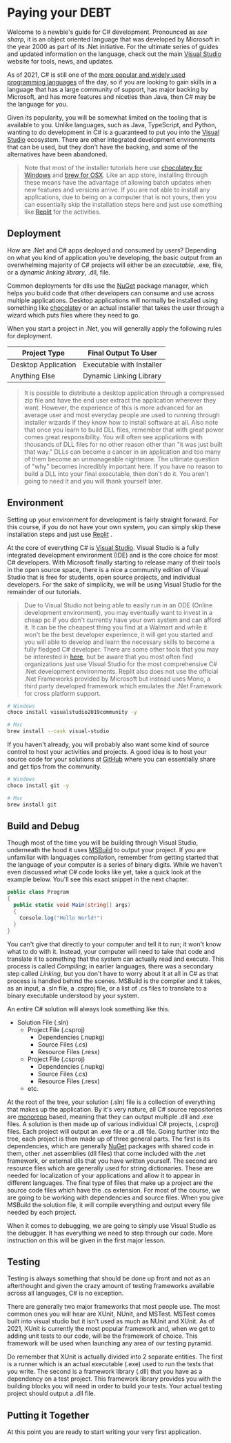 # Paying your DEBT

Welcome to a newbie's guide for C# development. Pronounced as _see sharp_, it is an object oriented language that was
developed by Microsoft in the year 2000 as part of its .Net initiative. For the ultimate series of guides and updated
information on the language, check out the main [Visual Studio](https://visualstudio.microsoft.com/) website for tools,
news, and updates.

As of 2021, C# is still one of the
[more popular and widely used programming languages](https://pypl.github.io/PYPL.html) of the day, so if you are looking
to gain skills in a language that has a large community of support, has major backing by Microsoft, and has more
features and niceties than Java, then C# may be the language for you.

Given its popularity, you will be somewhat limited on the tooling that is available to you. Unlike languages, such as
Java, TypeScript, and Python, wanting to do development in C# is a guaranteed to put you into the
[Visual Studio](https://visualstudio.microsoft.com) ecosystem. There are other integrated development environments that
can be used, but they don't have the backing, and some of the alternatives have been abandoned.

> Note that most of the installer tutorials here use [chocolatey for Windows](https://chocolatey.org/) and
> [brew for OSX](https://brew.sh/). Like an app store, installing through these means have the advantage of allowing
> batch updates when new features and versions arrive. If you are not able to install any applications, due to being on
> a computer that is not yours, then you can essentially skip the installation steps here and just use something like
> [Replit](https://repl.it/) for the activities.

## Deployment

How are .Net and C# apps deployed and consumed by users? Depending on what you kind of application you're developing,
the basic output from an overwhelming majority of C# projects will either be an _executable_, .exe, file, or a _dynamic
linking library_, .dll, file.

Common deployments for dlls use the [NuGet](https://www.nuget.org/) package manager, which helps you build code that
other developers can consume and use across multiple applications. Desktop applications will normally be installed using
something like [chocolatey](https://chocolatey.org) or an actual installer that takes the user through a wizard which
puts files where they need to go.

When you start a project in .Net, you will generally apply the following rules for deployment.

| Project Type        | Final Output To User      |
| ------------------- | ------------------------- |
| Desktop Application | Executable with Installer |
| Anything Else       | Dynamic Linking Library   |

> It is possible to distribute a desktop application through a compressed zip file and have the end user extract the
> application wherever they want. However, the experience of this is more advanced for an average user and most everyday
> people are used to running through installer wizards if they know how to install software at all. Also note that once
> you learn to build DLL files, remember that with great power comes great responsibility. You will often see
> applications with thousands of DLL files for no other reason other than "it was just built that way." DLLs can become
> a cancer in an application and too many of them become an unmanageable nightmare. The ultimate question of "why"
> becomes incredibly important here. If you have no reason to build a DLL into your final executable, then don't do it.
> You aren't going to need it and you will thank yourself later.

## Environment

Setting up your environment for development is fairly straight forward. For this course, if you do not have your own
system, you can simply skip these installation steps and just use [Replit](https://repl.it/) .

At the core of everything C# is [Visual Studio](https://visualstudio.microsoft.com/). Visual Studio is a fully
integrated development environment (IDE) and is the core choice for most C# developers. With Microsoft finally starting
to release many of their tools in the open source space, there is a nice a community edition of Visual Studio that is
free for students, open source projects, and individual developers. For the sake of simplicity, we will be using Visual
Studio for the remainder of our tutorials.

> Due to Visual Studio not being able to easily run in an ODE (Online development environment), you may eventually want
> to invest in a cheap pc if you don't currently have your own system and can afford it. It can be the cheapest thing
> you find at a Walmart and while it won't be the best developer experience, it will get you started and you will able
> to develop and learn the necessary skills to become a fully fledged C# developer. There are some other tools that you
> may be interested in [here](https://stackify.com/best-csharp-tools/#IDEs), but be aware that you most often find
> organizations just use Visual Studio for the most comprehensive C# .Net development environments. Replit also does not
> use the official .Net Frameworks provided by Microsoft but instead uses Mono, a third party developed framework which
> emulates the .Net Framework for cross platform support.

```sh
# Windows
choco install visualstudio2019community -y

# Mac
brew install --cask visual-studio
```

If you haven't already, you will probably also want some kind of source control to host your activities and projects. A
good idea is to host your source code for your solutions at [GitHub](https://github.com) where you can essentially share
and get tips from the community.

```sh
# Windows
choco install git -y

# Mac
brew install git
```

## Build and Debug

Though most of the time you will be building through Visual Studio, underneath the hood it uses
[MSBuild](https://docs.microsoft.com/en-us/visualstudio/msbuild/msbuild?view=vs-2019) to output your project. If you are
unfamiliar with languages compilation, remember from getting started that the language of your computer is a series of
binary digits. While we haven't even discussed what C# code looks like yet, take a quick look at the example below.
You'll see this exact snippet in the next chapter.

```C#
public class Program
{
  public static void Main(string[] args)
  {
    Console.log("Hello World!")
  }
}
```

You can't give that directly to your computer and tell it to run; it won't know what to do with it. Instead, your
computer will need to take that code and translate it to something that the system can actually read and execute. This
process is called _Compiling_; in earlier languages, there was a secondary step called _Linking_, but you don't have to
worry about it at all in C# as that process is handled behind the scenes. MSBuild is the compiler and it takes, as an
input, a .sln file, a .csproj file, or a list of .cs files to translate to a binary executable understood by your
system.

An entire C# solution will always look something like this.

- Solution File (.sln)
  - Project File (.csproj)
    - Dependencies (.nupkg)
    - Source Files (.cs)
    - Resource Files (.resx)
  - Project File (.csproj)
    - Dependencies (.nupkg)
    - Source Files (.cs)
    - Resource Files (.resx)
  - etc.

At the root of the tree, your solution (.sln) file is a collection of everything that makes up the application. By it's
very nature, all C# source repositories are [monorepo](https://en.wikipedia.org/wiki/Monorepo) based, meaning that they
can output multiple .dll and .exe files. A solution is then made up of various individual C# projects, (.csproj) files.
Each project will output an .exe file or a .dll file. Going further into the tree, each project is then made up of three
general parts. The first is its dependencies, which are generally [NuGet](https://www.nuget.org/) packages with shared
code in them, other .net assemblies (dll files) that come included with the .net framework, or external dlls that you
have written yourself. The second are resource files which are generally used for string dictionaries. These are needed
for localization of your applications and allow it to appear in different languages. The final type of files that make
up a project are the source code files which have the .cs extension. For most of the course, we are going to be working
with dependencies and source files. When you give MSBuild the solution file, it will compile everything and output every
file needed by each project.

When it comes to debugging, we are going to simply use Visual Studio as the debugger. It has everything we need to step
through our code. More instruction on this will be given in the first major lesson.

## Testing

Testing is always something that should be done up front and not as an afterthought and given the crazy amount of
testing frameworks available across all languages, C# is no exception.

There are generally two major frameworks that most people use. The most common ones you will hear are XUnit, NUnit, and
MSTest. MSTest comes built into visual studio but it isn't used as much as NUnit and XUnit. As of 2021, XUnit is
currently the most popular framework and, when we get to adding unit tests to our code, will be the framework of choice.
This framework will be used when launching any area of our testing pyramid.

Do remember that XUnit is actually divided into 2 separate entities. The first is a runner which is an actual executable
(.exe) used to run the tests that you write. The second is a framework library (.dll) that you have as a dependency on a
test project. This framework library provides you with the building blocks you will need in order to build your tests.
Your actual testing project should output a .dll file.

## Putting it Together

At this point you are ready to start writing your very first application.
